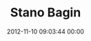 ---
title: "Stano Bagin"
date: 2012-11-10 09:03:44 00:00
permalink: /staacopy
twitter: "staaCopy"
likes: [1271]
id: 1438
gravatar: "http://www.gravatar.com/avatar/2dc4463fad97c31d7d68c4c8903a45ef"
---
